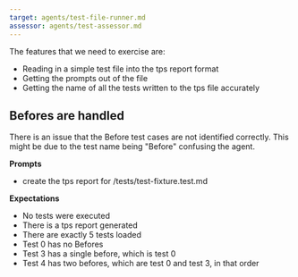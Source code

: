 ```yaml
---
target: agents/test-file-runner.md
assessor: agents/test-assessor.md
---
```


The features that we need to exercise are:

- Reading in a simple test file into the tps report format
- Getting the prompts out of the file
- Getting the name of all the tests written to the tps file accurately

## Befores are handled

There is an issue that the Before test cases are not identified correctly. This
might be due to the test name being "Before" confusing the agent.

**Prompts**

- create the tps report for /tests/test-fixture.test.md

**Expectations**

- No tests were executed
- There is a tps report generated
- There are exactly 5 tests loaded
- Test 0 has no Befores
- Test 3 has a single before, which is test 0
- Test 4 has two befores, which are test 0 and test 3, in that order
